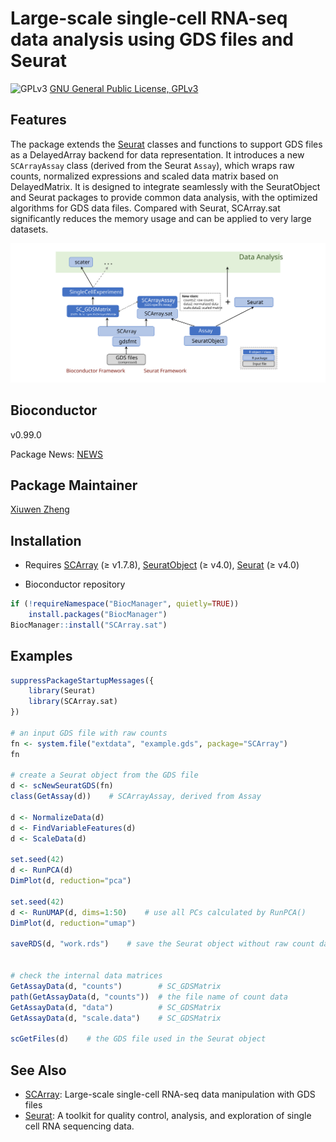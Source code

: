 Large-scale single-cell RNA-seq data analysis using GDS files and Seurat
====

![GPLv3](http://www.gnu.org/graphics/gplv3-88x31.png)
[GNU General Public License, GPLv3](http://www.gnu.org/copyleft/gpl.html)


## Features

The package extends the [Seurat](https://cran.r-project.org/web/packages/Seurat/index.html) classes and functions to support GDS files as a DelayedArray backend for data representation. It introduces a new `SCArrayAssay` class (derived from the Seurat `Assay`), which wraps raw counts, normalized expressions and scaled data matrix based on DelayedMatrix. It is designed to integrate seamlessly with the SeuratObject and Seurat packages to provide common data analysis, with the optimized algorithms for GDS data files. Compared with Seurat, SCArray.sat significantly reduces the memory usage and can be applied to very large datasets.

![**Figure 1**: Overview of the SCArray framework.](vignettes/scarray_sat.svg)


## Bioconductor

v0.99.0

Package News: [NEWS](./NEWS)


## Package Maintainer

[Xiuwen Zheng](xiuwen.zheng@abbvie.com)


## Installation

* Requires [SCArray](http://www.bioconductor.org/packages/SCArray/) (≥ v1.7.8), [SeuratObject](https://cran.r-project.org/package=SeuratObject) (≥ v4.0), [Seurat](https://cran.r-project.org/package=Seurat) (≥ v4.0)

* Bioconductor repository
```R
if (!requireNamespace("BiocManager", quietly=TRUE))
    install.packages("BiocManager")
BiocManager::install("SCArray.sat")
```


## Examples

```R
suppressPackageStartupMessages({
    library(Seurat)
    library(SCArray.sat)
})

# an input GDS file with raw counts
fn <- system.file("extdata", "example.gds", package="SCArray")
fn

# create a Seurat object from the GDS file
d <- scNewSeuratGDS(fn)
class(GetAssay(d))    # SCArrayAssay, derived from Assay

d <- NormalizeData(d)
d <- FindVariableFeatures(d)
d <- ScaleData(d)

set.seed(42)
d <- RunPCA(d)
DimPlot(d, reduction="pca")

set.seed(42)
d <- RunUMAP(d, dims=1:50)    # use all PCs calculated by RunPCA()
DimPlot(d, reduction="umap")

saveRDS(d, "work.rds")    # save the Seurat object without raw count data


# check the internal data matrices
GetAssayData(d, "counts")        # SC_GDSMatrix
path(GetAssayData(d, "counts"))  # the file name of count data
GetAssayData(d, "data")          # SC_GDSMatrix
GetAssayData(d, "scale.data")    # SC_GDSMatrix

scGetFiles(d)    # the GDS file used in the Seurat object
```


## See Also

* [SCArray](http://www.bioconductor.org/packages/SCArray): Large-scale single-cell RNA-seq data manipulation with GDS files
* [Seurat](https://cran.r-project.org/package=Seurat): A toolkit for quality control, analysis, and exploration of single cell RNA sequencing data.

